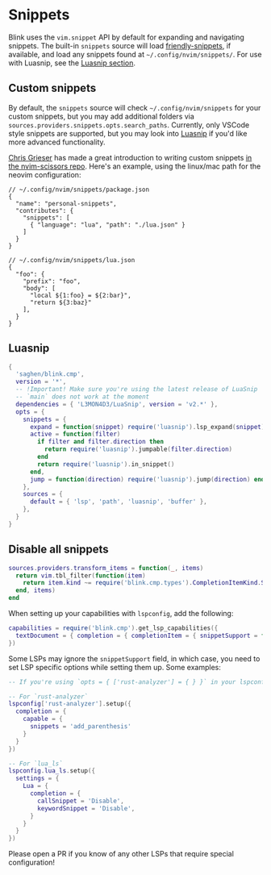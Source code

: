 # Snippets <a href="./reference#snippets"><Badge type="info" text="Go to default configuration" /></a>

Blink uses the `vim.snippet` API by default for expanding and navigating snippets. The built-in `snippets` source will load [friendly-snippets](https://github.com/rafamadriz/friendly-snippets), if available, and load any snippets found at `~/.config/nvim/snippets/`. For use with Luasnip, see the [Luasnip section](#luasnip).

## Custom snippets

By default, the `snippets` source will check `~/.config/nvim/snippets` for your custom snippets, but you may add additional folders via `sources.providers.snippets.opts.search_paths`. Currently, only VSCode style snippets are supported, but you may look into [Luasnip](https://github.com/L3MON4D3/LuaSnip) if you'd like more advanced functionality.

[Chris Grieser](https://github.com/chrisgrieser) has made a great introduction to writing custom snippets [in the nvim-scissors repo](https://github.com/chrisgrieser/nvim-scissors?tab=readme-ov-file#cookbook--faq). Here's an example, using the linux/mac path for the neovim configuration:

```jsonc
// ~/.config/nvim/snippets/package.json
{
  "name": "personal-snippets",
  "contributes": {
    "snippets": [
      { "language": "lua", "path": "./lua.json" }
    ]
  }
}
```

```jsonc
// ~/.config/nvim/snippets/lua.json
{
  "foo": {
    "prefix": "foo",
    "body": [
      "local ${1:foo} = ${2:bar}",
      "return ${3:baz}"
    ],
  }
}
```

## Luasnip

```lua
{
  'saghen/blink.cmp',
  version = '*',
  -- !Important! Make sure you're using the latest release of LuaSnip
  -- `main` does not work at the moment
  dependencies = { 'L3MON4D3/LuaSnip', version = 'v2.*' },
  opts = {
    snippets = {
      expand = function(snippet) require('luasnip').lsp_expand(snippet) end,
      active = function(filter)
        if filter and filter.direction then
          return require('luasnip').jumpable(filter.direction)
        end
        return require('luasnip').in_snippet()
      end,
      jump = function(direction) require('luasnip').jump(direction) end,
    },
    sources = {
      default = { 'lsp', 'path', 'luasnip', 'buffer' },
    },
  }
}
```

## Disable all snippets

```lua
sources.providers.transform_items = function(_, items)
  return vim.tbl_filter(function(item)
    return item.kind ~= require('blink.cmp.types').CompletionItemKind.Snippet
  end, items)
end
```

When setting up your capabilities with `lspconfig`, add the following:

```lua
capabilities = require('blink.cmp').get_lsp_capabilities({
  textDocument = { completion = { completionItem = { snippetSupport = false } } },
})
```

Some LSPs may ignore the `snippetSupport` field, in which case, you need to set LSP specific options while setting them up. Some examples:

```lua
-- If you're using `opts = { ['rust-analyzer'] = { } }` in your lspconfig configuration, simply put these options in there instead

-- For `rust-analyzer`
lspconfig['rust-analyzer'].setup({
  completion = {
    capable = {
      snippets = 'add_parenthesis'
    }
  }
})

-- For `lua_ls`
lspconfig.lua_ls.setup({
  settings = {
    Lua = {
      completion = {
        callSnippet = 'Disable',
        keywordSnippet = 'Disable',
      }
    }
  }
})
```

Please open a PR if you know of any other LSPs that require special configuration!
